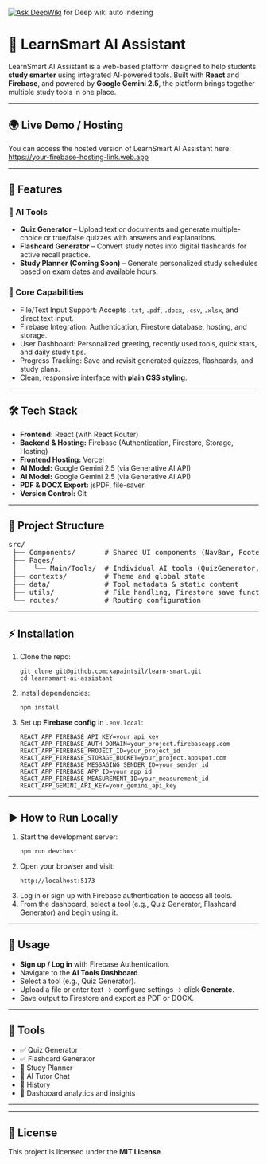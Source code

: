 
[![Ask DeepWiki](https://deepwiki.com/badge.svg)](https://deepwiki.com/kapaintsil/learn-smart) for Deep wiki auto indexing

<h1>📘 LearnSmart AI Assistant</h1>

<p>
  LearnSmart AI Assistant is a web-based platform designed to help students 
  <strong>study smarter</strong> using integrated AI-powered tools. 
  Built with <strong>React</strong> and <strong>Firebase</strong>, 
  and powered by <strong>Google Gemini 2.5</strong>, 
  the platform brings together multiple study tools in one place.
</p>

<hr>

<h2>🌍 Live Demo / Hosting</h2>

<p>
  You can access the hosted version of LearnSmart AI Assistant here:  
  <a href="https://your-firebase-hosting-link.web.app" target="_blank">
    https://your-firebase-hosting-link.web.app
  </a>
</p>

<hr>

<h2>🚀 Features</h2>

<h3>🔹 AI Tools</h3>
<ul>
  <li><strong>Quiz Generator</strong> – Upload text or documents and generate multiple-choice or true/false quizzes with answers and explanations.</li>
  <li><strong>Flashcard Generator</strong> – Convert study notes into digital flashcards for active recall practice.</li>
  <li><strong>Study Planner (Coming Soon)</strong> – Generate personalized study schedules based on exam dates and available hours.</li>
</ul>

<h3>🔹 Core Capabilities</h3>
<ul>
  <li>File/Text Input Support: Accepts <code>.txt</code>, <code>.pdf</code>, <code>.docx</code>, <code>.csv</code>, <code>.xlsx</code>, and direct text input.</li>
  <li>Firebase Integration: Authentication, Firestore database, hosting, and storage.</li>
  <li>User Dashboard: Personalized greeting, recently used tools, quick stats, and daily study tips.</li>
  <li>Progress Tracking: Save and revisit generated quizzes, flashcards, and study plans.</li>
  <li>Clean, responsive interface with <strong>plain CSS styling</strong>.</li>
</ul>

<hr>

<h2>🛠️ Tech Stack</h2>
<ul>
  <li><strong>Frontend:</strong> React (with React Router)</li>
  <li><strong>Backend & Hosting:</strong> Firebase (Authentication, Firestore, Storage, Hosting)</li>
  <li><strong>Frontend Hosting:</strong> Vercel</li>
  <li><strong>AI Model:</strong> Google Gemini 2.5 (via Generative AI API)</li>
  <li><strong>AI Model:</strong> Google Gemini 2.5 (via Generative AI API)</li>
  <li><strong>PDF & DOCX Export:</strong> jsPDF, file-saver</li>
  <li><strong>Version Control:</strong> Git</li>
</ul>

<hr>

<h2>📂 Project Structure</h2>

<pre>
src/
 ├── Components/       # Shared UI components (NavBar, Footer, Sidebar, etc.)
 ├── Pages/
 │    └── Main/Tools/  # Individual AI tools (QuizGenerator, FlashcardGenerator, etc.)
 ├── contexts/         # Theme and global state
 ├── data/             # Tool metadata & static content
 ├── utils/            # File handling, Firestore save functions
 └── routes/           # Routing configuration
</pre>

<hr>

<h2>⚡ Installation</h2>

<ol>
  <li>Clone the repo:
    <pre><code>git clone git@github.com:kapaintsil/learn-smart.git
cd learnsmart-ai-assistant</code></pre>
  </li>
  <li>Install dependencies:
    <pre><code>npm install</code></pre>
  </li>
  <li>Set up <strong>Firebase config</strong> in <code>.env.local</code>:
    <pre><code>REACT_APP_FIREBASE_API_KEY=your_api_key
REACT_APP_FIREBASE_AUTH_DOMAIN=your_project.firebaseapp.com
REACT_APP_FIREBASE_PROJECT_ID=your_project_id
REACT_APP_FIREBASE_STORAGE_BUCKET=your_project.appspot.com
REACT_APP_FIREBASE_MESSAGING_SENDER_ID=your_sender_id
REACT_APP_FIREBASE_APP_ID=your_app_id
REACT_APP_FIREBASE_MEASUREMENT_ID=your_measurement_id
REACT_APP_GEMINI_API_KEY=your_gemini_api_key</code></pre>
  </li>
</ol>

<hr>

<h2>▶️ How to Run Locally</h2>

<ol>
  <li>Start the development server:
    <pre><code>npm run dev:host</code></pre>
  </li>
  <li>Open your browser and visit:
    <pre><code>http://localhost:5173</code></pre>
  </li>
  <li>Log in or sign up with Firebase authentication to access all tools.</li>
  <li>From the dashboard, select a tool (e.g., Quiz Generator, Flashcard Generator) and begin using it.</li>
</ol>

<hr>

<h2>🎯 Usage</h2>

<ul>
  <li><strong>Sign up / Log in</strong> with Firebase Authentication.</li>
  <li>Navigate to the <strong>AI Tools Dashboard</strong>.</li>
  <li>Select a tool (e.g., Quiz Generator).</li>
  <li>Upload a file or enter text → configure settings → click <strong>Generate</strong>.</li>
  <li>Save output to Firestore and export as PDF or DOCX.</li>
</ul>

<hr>

<h2>📌 Tools</h2>
<ul>
  <li>✅ Quiz Generator</li>
  <li>✅ Flashcard Generator</li>
  <li>🔄 Study Planner</li>
  <li>🔄 AI Tutor Chat</li>
  <li>🔄 History</li>
  <li>🔄 Dashboard analytics and insights</li>
</ul>

<hr>


<hr>

<h2>📄 License</h2>
<p>
  This project is licensed under the <strong>MIT License</strong>.
</p>

